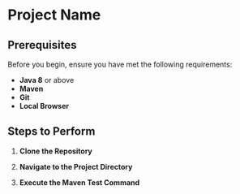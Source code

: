 # Project Name

## Prerequisites

Before you begin, ensure you have met the following requirements:

- **Java 8** or above
- **Maven**
- **Git**
- **Local Browser**

## Steps to Perform

1. **Clone the Repository**

2. **Navigate to the Project Directory**

3. **Execute the Maven Test Command**

